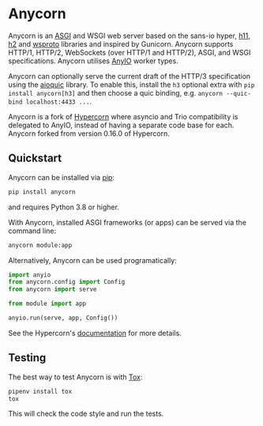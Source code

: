 # Anycorn

Anycorn is an [ASGI](https://asgi.readthedocs.io) and WSGI web server based on the sans-io hyper,
[h11](https://github.com/python-hyper/h11), [h2](https://github.com/python-hyper/hyper-h2) and
[wsproto](https://github.com/python-hyper/wsproto) libraries and inspired by Gunicorn. Anycorn
supports HTTP/1, HTTP/2, WebSockets (over HTTP/1 and HTTP/2), ASGI, and WSGI specifications.
Anycorn utilises [AnyIO](https://anyio.readthedocs.io) worker types.

Anycorn can optionally serve the current draft of the HTTP/3 specification using the
[aioquic](https://github.com/aiortc/aioquic) library. To enable this, install the `h3` optional
extra with `pip install anycorn[h3]` and then choose a quic binding, e.g.
`anycorn --quic-bind localhost:4433 ...`.

Anycorn is a fork of [Hypercorn](https://github.com/pgjones/hypercorn) where asyncio and Trio
compatibility is delegated to AnyIO, instead of having a separate code base for each. Anycorn forked
from version 0.16.0 of Hypercorn.

## Quickstart

Anycorn can be installed via [pip](https://docs.python.org/3/installing/index.html):

```bash
pip install anycorn
```

and requires Python 3.8 or higher.

With Anycorn, installed ASGI frameworks (or apps) can be served via the command line:

```bash
anycorn module:app
```

Alternatively, Anycorn can be used programatically:

```py
import anyio
from anycorn.config import Config
from anycorn import serve

from module import app

anyio.run(serve, app, Config())
```

See the Hypercorn's
[documentation](https://hypercorn.readthedocs.io/en/latest/how_to_guides/api_usage.html) for more
details.

## Testing

The best way to test Anycorn is with [Tox](https://tox.readthedocs.io):

```bash
pipenv install tox
tox
```

This will check the code style and run the tests.
